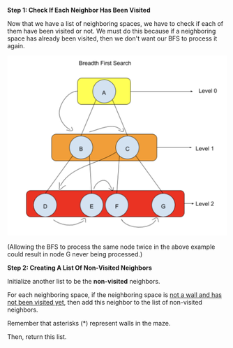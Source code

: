 <!--title={Genereate list of non-visited neighbors}-->

<!--concepts={if_stmts.mdx,for_loops.mdx}-->

<!--badges={Python:8,CreativeThinker:7}-->
**Step 1: Check If Each Neighbor Has Been Visited**

Now that we have a list of neighboring spaces, we have to check if each of them have been visited or not. We must do this because if a neighboring space has already been visited, then we don't want our BFS to process it again.

![alt](../../../images/BFS.png)

(Allowing the BFS to process the same node twice in the above example could result in node G never being processed.)

**Step 2: Creating A List Of Non-Visited Neighbors**

Initialize another list to be the **non-visited** neighbors. 

For each neighboring space, if the neighboring space is <u>not a wall and has not been visited yet</u>, then add this neighbor to the list of non-visited neighbors. 

Remember that asterisks (*) represent walls in the maze. 

Then, return this list.

